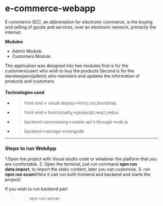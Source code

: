 # e-commerce-webapp
E-commerce (EC), an abbreviation for electronic commerce, 
is the buying and selling of goods and services, 
over an electronic network, primarily the internet.
 
**Modules**
* Admin Module.
* Customers Module.

The application was designed into two modules first is for the customers(user) who wish to buy the products
Second is for the storekeepers(admin) who maintains and updates the information of products and customers.

#### Technologies used
* > front end-> visual display->html,css,bootstrap.
* > front end-> functionality->javascipt,react,redux

* > backend->processing->create api's through node js
* > backend->storage->mongodb

--------------------------------
### Steps to run WebApp

1.Open the project with Visual studio code or whatever the platform that you are comfortable.
2. Open the terminal, just run command __npm run data:import__, to import the static content, later you can customize.
3. run __npm run ecom__(Here it can run both frontend and backend and starts the project)

If you wish to run backend part
>> npm run server
